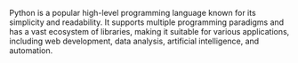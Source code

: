 Python is a popular high-level programming language known for its simplicity and readability. It supports multiple programming paradigms and has a vast ecosystem of libraries, making it suitable for various applications, including web development, data analysis, artificial intelligence, and automation.
